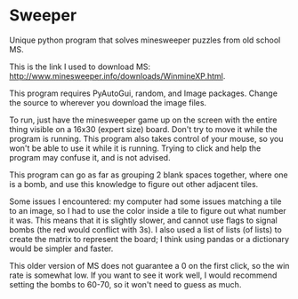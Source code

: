 # Sweeper
Unique python program that solves minesweeper puzzles from old school MS.

This is the link I used to download MS: http://www.minesweeper.info/downloads/WinmineXP.html.

This program requires PyAutoGui, random, and Image packages.
Change the source to wherever you download the image files.

To run, just have the minesweeper game up on the screen with the entire thing visible on a 16x30 (expert size) board.  Don't try to move it while the program is running.  This program also takes control of your mouse, so you won't be able to use it while it is running.  Trying to click and help the program may confuse it, and is not advised.

This program can go as far as grouping 2 blank spaces together, where one is a bomb, and use this knowledge to figure out other adjacent tiles.

Some issues I encountered: my computer had some issues matching a tile to an image, so I had to use the color inside a tile to figure out what number it was.  This means that it is slightly slower, and cannot use flags to signal bombs (the red would conflict with 3s).  I also used a list of lists (of lists) to create the matrix to represent the board; I think using pandas or a dictionary would be simpler and faster.

This older version of MS does not guarantee a 0 on the first click, so the win rate is somewhat low.  If you want to see it work well, I would recommend setting the bombs to 60-70, so it won't need to guess as much.
